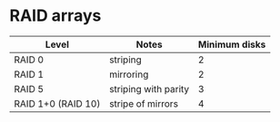 # RAID arrays

Level | Notes | Minimum disks
-- | - | -
RAID 0 | striping | 2
RAID 1 | mirroring | 2
RAID 5 | striping with parity | 3
RAID 1+0 (RAID 10) | stripe of mirrors | 4
